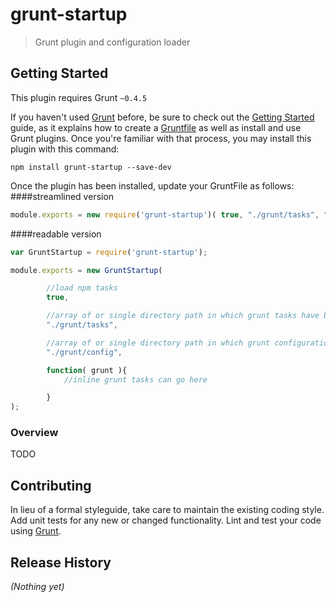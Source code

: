 # grunt-startup

> Grunt plugin and configuration loader

## Getting Started
This plugin requires Grunt `~0.4.5`

If you haven't used [Grunt](http://gruntjs.com/) before, be sure to check out the [Getting Started](http://gruntjs.com/getting-started) guide, as it explains how to create a [Gruntfile](http://gruntjs.com/sample-gruntfile) as well as install and use Grunt plugins. Once you're familiar with that process, you may install this plugin with this command:

```shell
npm install grunt-startup --save-dev
```

Once the plugin has been installed, update your GruntFile as follows:
####streamlined version
```js
module.exports = new require('grunt-startup')( true, "./grunt/tasks", "./grunt/config" );
```


####readable version
```js
var GruntStartup = require('grunt-startup');

module.exports = new GruntStartup(

		//load npm tasks
		true,

		//array of or single directory path in which grunt tasks have been defined
        "./grunt/tasks",

		//array of or single directory path in which grunt configuration objects have been defined
        "./grunt/config",

		function( grunt ){
			//inline grunt tasks can go here

		}
);
```



### Overview
TODO


## Contributing
In lieu of a formal styleguide, take care to maintain the existing coding style. Add unit tests for any new or changed functionality. Lint and test your code using [Grunt](http://gruntjs.com/).

## Release History
_(Nothing yet)_

